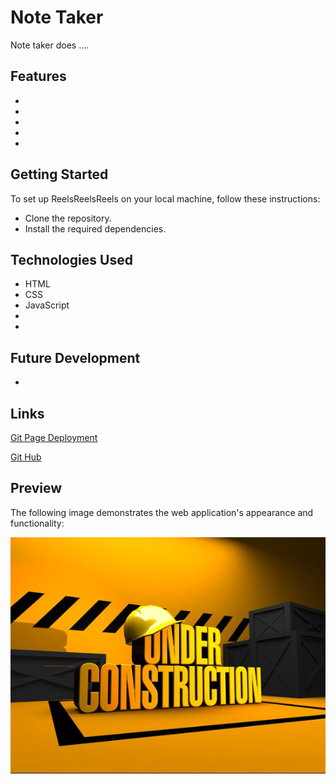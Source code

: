 # Note Taker

Note taker does ....

## Features

* 
* 
* 
* 
* 

## Getting Started
To set up ReelsReelsReels on your local machine, follow these instructions:

* Clone the repository.
* Install the required dependencies.



## Technologies Used 
* HTML
* CSS
* JavaScript
*  
*  

## Future Development
* 

##  Links

[Git Page Deployment](https://daniel-covington.github.io/*******/)

[Git Hub](https://github.com/Daniel-Covington/********)

## Preview

The following image demonstrates the web application's appearance and functionality:

![Preview of Website(Desktop)](./public/assets/images/Preview.png)
